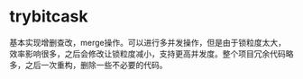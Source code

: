 # trybitcask

基本实现增删查改，merge操作。可以进行多并发操作，但是由于锁粒度太大，效率影响很多，之后会修改让锁粒度减小，支持更高并发度。整个项目冗余代码略多，之后一次重构，删除一些不必要的代码。